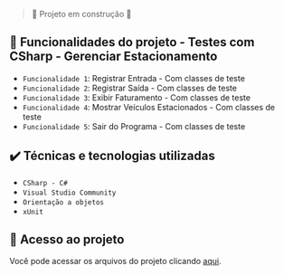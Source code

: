 
> :construction: Projeto em construção :construction:



## :hammer: Funcionalidades do projeto - Testes com CSharp - Gerenciar Estacionamento

- `Funcionalidade 1`: Registrar Entrada  - Com classes de teste
- `Funcionalidade 2`: Registrar Saída    - Com classes de teste
- `Funcionalidade 3`: Exibir Faturamento - Com classes de teste
- `Funcionalidade 4`: Mostrar Veículos Estacionados - Com classes de teste
- `Funcionalidade 5`: Sair do Programa  - Com classes de teste

## ✔️ Técnicas e tecnologias utilizadas

- ``CSharp - C#``
- ``Visual Studio Community``
- ``Orientação a objetos``
- ``xUnit``

## 📁 Acesso ao projeto
Você pode acessar os arquivos do projeto clicando [aqui](https://github.com/cmd718/TestesCSharp/tree/main/alura.estacionamento-aula03/Alura.Estacionamento.Tests).
